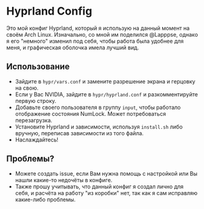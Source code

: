 # Hyprland Config
Это мой конфиг Hyprland, который я использую на данный момент на своём Arch Linux. Изначально, со мной им поделился @Lapppse, однако я его "немного" изменил под себя, чтобы работа была удобнее для меня, и графическая оболочка имела лучший вид.

## Использование
- Зайдите в `hypr/vars.conf` и замените разрешение экрана и герцовку на свою.
- Если у Вас NVIDIA, зайдите в `hypr/hyprland.conf` и разкомментируйте первую строку.
- Добавьте своего пользователя в группу `input`, чтобы работало отображение состояния NumLock. Может потребоваться перезагрузка.
- Установите Hyprland и зависимости, используя `install.sh` либо вручную, переписав зависимости из того файла.
- Наслаждайтесь!

## Проблемы?
- Можете создать issue, если Вам нужна помощь с настройкой или Вы нашли какие-то недочёты в конфиге.
- Также прошу учитывать, что данный конфиг я создал лично для себя, и расчёта на работу "из коробки" нет, так как я сам исправляю какие-либо проблемы.
